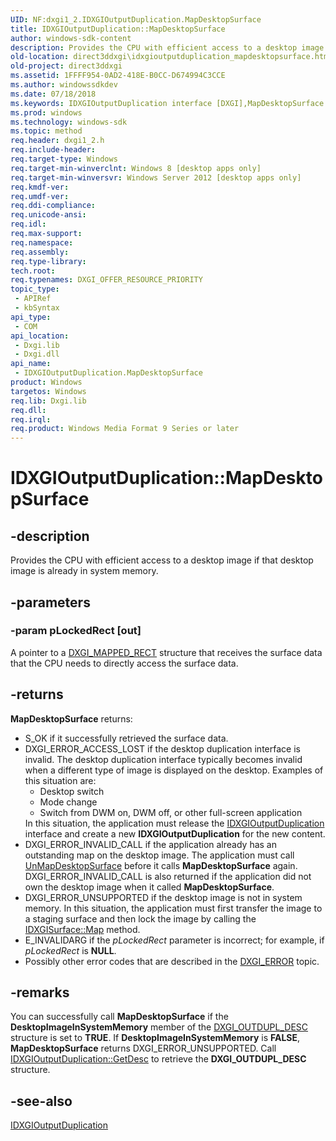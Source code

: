 ```yaml
---
UID: NF:dxgi1_2.IDXGIOutputDuplication.MapDesktopSurface
title: IDXGIOutputDuplication::MapDesktopSurface
author: windows-sdk-content
description: Provides the CPU with efficient access to a desktop image if that desktop image is already in system memory.
old-location: direct3ddxgi\idxgioutputduplication_mapdesktopsurface.htm
old-project: direct3ddxgi
ms.assetid: 1FFFF954-0AD2-418E-B0CC-D674994C3CCE
ms.author: windowssdkdev
ms.date: 07/18/2018
ms.keywords: IDXGIOutputDuplication interface [DXGI],MapDesktopSurface method, IDXGIOutputDuplication.MapDesktopSurface, IDXGIOutputDuplication::MapDesktopSurface, MapDesktopSurface, MapDesktopSurface method [DXGI], MapDesktopSurface method [DXGI],IDXGIOutputDuplication interface, direct3ddxgi.idxgioutputduplication_mapdesktopsurface, dxgi1_2/IDXGIOutputDuplication::MapDesktopSurface
ms.prod: windows
ms.technology: windows-sdk
ms.topic: method
req.header: dxgi1_2.h
req.include-header: 
req.target-type: Windows
req.target-min-winverclnt: Windows 8 [desktop apps only]
req.target-min-winversvr: Windows Server 2012 [desktop apps only]
req.kmdf-ver: 
req.umdf-ver: 
req.ddi-compliance: 
req.unicode-ansi: 
req.idl: 
req.max-support: 
req.namespace: 
req.assembly: 
req.type-library: 
tech.root: 
req.typenames: DXGI_OFFER_RESOURCE_PRIORITY
topic_type:
 - APIRef
 - kbSyntax
api_type:
 - COM
api_location:
 - Dxgi.lib
 - Dxgi.dll
api_name:
 - IDXGIOutputDuplication.MapDesktopSurface
product: Windows
targetos: Windows
req.lib: Dxgi.lib
req.dll: 
req.irql: 
req.product: Windows Media Format 9 Series or later
---
```


# IDXGIOutputDuplication::MapDesktopSurface


## -description


Provides the CPU with efficient access to a desktop image if that desktop image is already in system memory.


## -parameters




### -param pLockedRect [out]

A pointer to a <a href="https://msdn.microsoft.com/9f5e33d9-3b82-4b5e-8ddc-aacd581b829b">DXGI_MAPPED_RECT</a> structure that receives the surface data that the CPU needs to directly access the surface data. 


## -returns



<b>MapDesktopSurface</b> returns:
        <ul>
<li>S_OK if it successfully retrieved the surface data.</li>
<li>DXGI_ERROR_ACCESS_LOST if the desktop duplication interface is invalid. The desktop duplication interface typically becomes invalid when a different type of image is displayed on the desktop.  Examples of this situation are: <ul>
<li>Desktop switch</li>
<li>Mode change</li>
<li>Switch from DWM on, DWM off, or other full-screen application</li>
</ul>In this situation, the application must release the <a href="https://msdn.microsoft.com/02C4EC3D-D97F-4CFC-ABF5-03B44CE6A658">IDXGIOutputDuplication</a> interface and create a new <b>IDXGIOutputDuplication</b> for the new content.</li>
<li>DXGI_ERROR_INVALID_CALL if the application already has an outstanding map on the desktop image.  The application must call <a href="https://msdn.microsoft.com/1B9AF088-5856-4F1C-A794-6CF870D62A29">UnMapDesktopSurface</a> before it calls <b>MapDesktopSurface</b> again. DXGI_ERROR_INVALID_CALL is also returned if the application did not own the desktop image when it called <b>MapDesktopSurface</b>.</li>
<li>DXGI_ERROR_UNSUPPORTED if the desktop image is not in system memory. In this situation, the application must first transfer the image to a staging surface and then lock the image by calling the <a href="https://msdn.microsoft.com/027da15c-1670-41ec-a633-addd1c5ff150">IDXGISurface::Map</a> method.</li>
<li>E_INVALIDARG if the <i>pLockedRect</i> parameter is incorrect; for example, if <i>pLockedRect</i> is <b>NULL</b>.</li>
<li>Possibly other error codes that are described in the <a href="https://msdn.microsoft.com/9aa7dd65-6bf9-4731-8085-a9eab4224cdd">DXGI_ERROR</a> topic.</li>
</ul>





## -remarks



You can successfully call <b>MapDesktopSurface</b> if the  <b>DesktopImageInSystemMemory</b> member of the <a href="https://msdn.microsoft.com/003014E3-4322-4253-8D69-AE315CDFDA75">DXGI_OUTDUPL_DESC</a> structure is set to <b>TRUE</b>. If <b>DesktopImageInSystemMemory</b> is <b>FALSE</b>, <b>MapDesktopSurface</b> returns DXGI_ERROR_UNSUPPORTED. Call <a href="https://msdn.microsoft.com/40D2CF38-1528-48A4-BC0C-5D8CC132D0CB">IDXGIOutputDuplication::GetDesc</a> to retrieve the <b>DXGI_OUTDUPL_DESC</b> structure.




## -see-also




<a href="https://msdn.microsoft.com/02C4EC3D-D97F-4CFC-ABF5-03B44CE6A658">IDXGIOutputDuplication</a>
 

 

